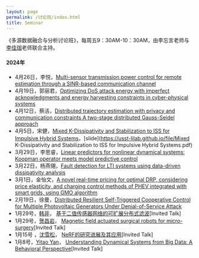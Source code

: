 ```yaml
---
layout: page
permalink: /讨论班/index.html
title: Seminar
---
```


《多源数据融合与分析讨论班》，每周五9：30AM-10：30AM，由李忘言老师与[李佳珈](https://lxy.usst.edu.cn/2024/0415/c2208a318580/page.htm)老师联合主持。

#### 2024年

- 4月26日，李悦，[Multi-sensor transmission power control for remote estimation through a SINR-based communication channel](https://www.sciencedirect.com/science/article/abs/pii/S0005109818305739#!)
- 4月19日，郭丽君，[Optimizing DoS attack energy with imperfect acknowledgments and energy harvesting constraints in cyber-physical systems](https://www.sciencedirect.com/science/article/abs/pii/S0096300320307748)
- 4月12日，蔡洁，[Distributed trajectory estimation with privacy and communication constraints A two-stage distributed Gauss-Seidel approach](https://ieeexplore.ieee.org/abstract/document/7487736/)
- 4月5日，宋健，[Mixed K-Dissipativity and Stabilization to ISS for Impulsive Hybrid Systems](https://ieeexplore.ieee.org/document/7064779)，[slide](https://usst-lilab.github.io/file/Mixed K-Dissipativity and Stabilization to ISS for Impulsive Hybrid Systems.pdf)
- 3月29日，李思睿，[Linear predictors for nonlinear dynamical systems: Koopman operator meets model predictive control](https://www.sciencedirect.com/science/article/abs/pii/S000510981830133X)
- 3月22日，杨燕翎，[Fault detection for LTI systems using data-driven dissipativity analysis](https://www.sciencedirect.com/science/article/pii/S0957415823001678)
- 3月1日，金怡文，[A novel real-time pricing for optimal DRP, considering price elasticity, and charging control methods of PHEV integrated with smart grids, using GMO algorithm](https://www.sciencedirect.com/science/article/pii/S2215098623002161)
- 2月19日，徐曼，[Distributed Resilient Self-Triggered Cooperative Control for Multiple Photovoltaic Generators Under Denial-of-Service Attack](https://ieeexplore.ieee.org/abstract/document/9781801/)
- 1月29号，[韩非](https://usst-lilab.github.io/images/lectures/changyan.jpg)， [基于二值传感器网络的可扩展分布式滤波](https://usst-lilab.github.io/images/lectures/hanfei.jpg)[Invited Talk]
- 1月29号，[贺昌岩](https://usst-lilab.github.io/images/lectures/changyan.jpg)， [Magnetic field actuated surgical robots for micro-surgery](https://lxy.usst.edu.cn/2023/1229/c6729a314109/page.htm)[Invited Talk]
- 1月15号 ，[沈雪松](https://usst-lilab.github.io/images/lectures/xuesong.jpg)， [NeRF的研究进展及其应用](https://lxy.usst.edu.cn/2023/1229/c6729a314109/page.htm)[Invited Talk]
- 1月8号，[Yitao Yan](https://usst-lilab.github.io/images/lectures/yitaoyan.jpg)， [Understanding Dynamical Systems from Big Data: A Behavioral Perspective](https://lxy.usst.edu.cn/2023/1229/c6729a314109/page.htm)[Invited Talk]
